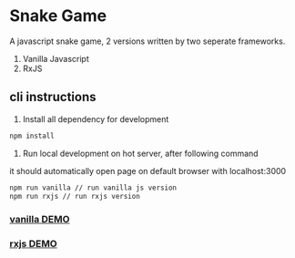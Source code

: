 # Snake Game

A javascript snake game, 2 versions written by two seperate frameworks.

1. Vanilla Javascript
1. RxJS

## cli instructions

1. Install all dependency for development

```sh
npm install
```

1. Run local development on hot server, after following command

it should automatically open page on default browser with localhost:3000

```sh
npm run vanilla // run vanilla js version
npm run rxjs // run rxjs version
```

### [vanilla DEMO](http://www.javascript.fun/snake/vanilla)

### [rxjs DEMO](http://www.javascript.fun/snake/rxjs)
